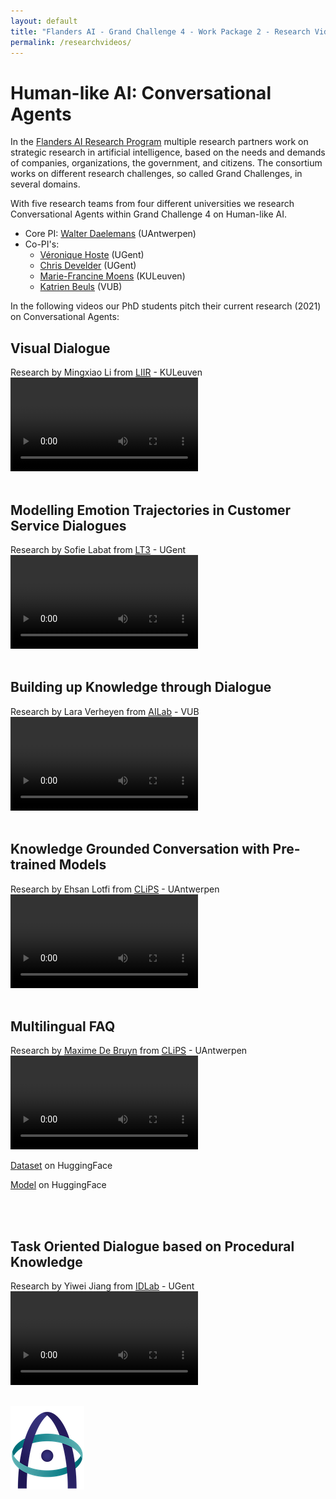 ```yaml
---
layout: default
title: "Flanders AI - Grand Challenge 4 - Work Package 2 - Research Videos"
permalink: /researchvideos/
---
```


# Human-like AI: Conversational Agents
In the [Flanders AI Research Program](https://www.flandersai.be/en) multiple research partners work on strategic research in artificial intelligence, based on the needs and demands of companies, organizations, the government, and citizens. The consortium works on different research challenges, so called Grand Challenges, in several domains.

With five research teams from four different universities we research Conversational Agents within Grand Challenge 4 on Human-like AI.

* Core PI: [Walter Daelemans](https://www.clips.uantwerpen.be/~walter/) (UAntwerpen)
* Co-PI's:
  * [Véronique Hoste](https://www.lt3.ugent.be/people/veronique-hoste/) (UGent)
  * [Chris Develder](http://users.atlantis.ugent.be/cdvelder/) (UGent)
  * [Marie-Francine Moens](https://people.cs.kuleuven.be/~sien.moens/) (KULeuven)
  * [Katrien Beuls](https://ai.vub.ac.be/team/katrien-beuls/) (VUB)  


In the following videos our PhD students pitch their current research (2021) on Conversational Agents:


## Visual Dialogue
Research by Mingxiao Li from [LIIR](https://liir.cs.kuleuven.be) - KULeuven
<video src="https://user-images.githubusercontent.com/58225321/135808567-d6aaf420-f6c0-47cd-91da-2df939ad5ef6.mp4" controls="controls" style="max-width: 730px;">
</video>
<br>
<br>


## Modelling Emotion Trajectories in Customer Service Dialogues 
Research by Sofie Labat from [LT3](https://lt3.ugent.be) - UGent
<video src="https://user-images.githubusercontent.com/58225321/135809331-0987a4f5-6696-4d99-beff-11ed5285ff91.mp4" controls="controls" style="max-width: 730px;">
</video>
<br>
<br>


## Building up Knowledge through Dialogue
Research by Lara Verheyen from [AILab](https://ai.vub.ac.be/) - VUB
<video src="https://user-images.githubusercontent.com/58225321/135647319-846f8ea7-4ae0-43ef-b406-98abe3b547e5.mp4" controls="controls" style="max-width: 730px;">
</video>
<br>
<br>


## Knowledge Grounded Conversation with Pre-trained Models
Research by Ehsan Lotfi from [CLiPS](https://www.uantwerpen.be/en/research-groups/clips/) - UAntwerpen
<video src="https://user-images.githubusercontent.com/58225321/135810008-7820b1df-5769-4c29-9dfd-e0b262f7b740.mp4" controls="controls" style="max-width: 730px;">
</video>
<br>
<br>


## Multilingual FAQ
Research by [Maxime De Bruyn](https://maximedb.vercel.app) from [CLiPS](https://www.uantwerpen.be/en/research-groups/clips/) - UAntwerpen
<video src="https://user-images.githubusercontent.com/58225321/135610539-ef22392e-ce00-4af0-bd0b-ca144eea0596.mp4" controls="controls" style="max-width: 730px;">
</video>

[Dataset](https://huggingface.co/datasets/clips/mfaq) on HuggingFace

[Model](https://huggingface.co/clips/mfaq) on HuggingFace

<br>
<br>


## Task Oriented Dialogue based on Procedural Knowledge
Research by Yiwei Jiang from [IDLab](https://www.ugent.be/ea/idlab/en) - UGent
<video src="https://user-images.githubusercontent.com/58225321/135645841-bd60065a-9421-4a18-9926-d4e2f7e90248.mp4" controls="controls" style="max-width: 730px;">
</video>
<br>
<br>




![image](/images/aiflanders-logo_Xsmall.png)



